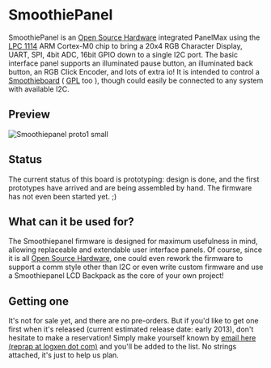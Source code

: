 
# SmoothiePanel

SmoothiePanel is an [Open Source Hardware](http://en.wikipedia.org/wiki/Open-source_hardware) integrated PanelMax using the [LPC 1114](http://www.nxp.com/products/microcontrollers/cortex_m0/lpc1100_x_l/LPC1114FBD48.html) ARM Cortex-M0 chip to bring a 20x4 RGB Character Display, UART, SPI, 4bit ADC, 16bit GPIO down to a single I2C port. The basic interface panel supports an illuminated pause button, an illuminated back button, an RGB Click Encoder, and lots of extra io!
It is intended to control a [Smoothieboard](http://smoothieware.org/Smoothieboard) ( [GPL](http://en.wikipedia.org/wiki/Gpl) too ), though could easily be connected to any system with available I2C.

## Preview
![Smoothiepanel proto1 small](images/Missing.png)<br/>
<!-- LED
![Smoothiepanel proto1 small](images/external/https.dl.dropbox.com.u.45859274.smoothiepanel.20proto1.20small.jpg)
-->
## Status

The current status of this board is prototyping: design is done, and the first prototypes have arrived and are being assembled by hand. The firmware has not even been started yet. ;)

## What can it be used for?

The Smoothiepanel firmware is designed for maximum usefulness in mind, allowing replaceable and extendable user interface panels. Of course, since it is all [Open Source Hardware](http://en.wikipedia.org/wiki/Open-source_hardware), one could even rework the firmware to support a comm style other than I2C or even write custom firmware and use a Smoothiepanel LCD Backpack as the core of your own project!

## Getting one

It's not for sale yet, and there are no pre-orders. But if you'd like to get one first when it's released (current estimated release date: early 2013), don't hesitate to make a reservation!
Simply make yourself known by [email here (reprap at logxen dot com)](mailto:reprap@logxen.com) and you'll be added to the list. No strings attached, it's just to help us plan.
